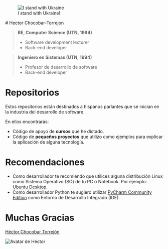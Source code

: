 <figure>
    <img src="https://chocobar.net/hcht-uk"
         alt="I stand with Ukraine">
    <figcaption>I stand with Ukraine!</figcaption>
</figure>
# Hector Chocobar-Torrejon

> **BE, Computer Science (UTN, 1994)**
> - Software development lecturer
> - Back-end developer 

> **Ingeniero en Sistemas (UTN, 1994)**
> - Profesor de desarrollo de software
> - Back-end developer

# Repositorios

Estos repositorios están destinados a hispanos parlantes que se inician en la industria del desarrollo de software.

En ellos encontrarás:

- Código de apoyo de **cursos** que he dictado.
- Código de **pequeños proyectos** que utilizo como ejemplos para explicar la aplicación de alguna tecnología.

# Recomendaciones

- Como desarrollador te recomiendo que utilices alguna distribución Linux como Sistema Operativo (SO) de tu PC o Notebook. Por ejemplo: [Ubuntu Desktop](https://ubuntu.com/download/desktop). 
- Como desarrollador Python te sugiero utilizar [PyCharm Community Edition](https://www.jetbrains.com/pycharm/download/#section=linux) como Entorno de Desarrollo Integrado (IDE).

# Muchas Gracias

[Héctor Chocobar Torrejón](http://chocobar.net)

![Avatar de Héctor](https://en.gravatar.com/userimage/146115819/41a333edd75fea5257a0a684c76cf977.png)
